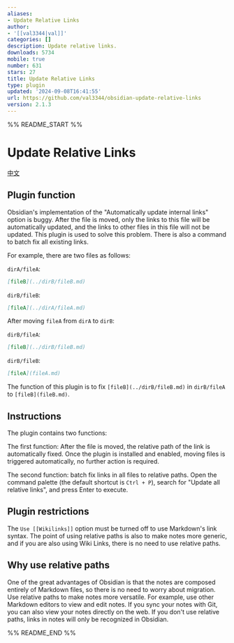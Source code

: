```yaml
---
aliases:
- Update Relative Links
author:
- '[[val3344|val]]'
categories: []
description: Update relative links.
downloads: 5734
mobile: true
number: 631
stars: 27
title: Update Relative Links
type: plugin
updated: '2024-09-08T16:41:55'
url: https://github.com/val3344/obsidian-update-relative-links
version: 2.1.3
---
```


%% README_START %%

# Update Relative Links

[中文](./README_zh.md)

## Plugin function

Obsidian's implementation of the "Automatically update internal links" option is buggy. After the file is moved, only the links to this file will be automatically updated, and the links to other files in this file will not be updated. This plugin is used to solve this problem. There is also a command to batch fix all existing links.

For example, there are two files as follows:

`dirA/fileA`:

````markdown
[fileB](../dirB/fileB.md)
````

`dirB/fileB`:

````markdown
[fileA](../dirA/fileA.md)
````

After moving `fileA` from `dirA` to `dirB`:

`dirB/fileA`:

````markdown
[fileB](../dirB/fileB.md)
````

`dirB/fileB`:

````markdown
[fileA](fileA.md)
````

The function of this plugin is to fix `[fileB](../dirB/fileB.md)` in `dirB/fileA` to `[fileB](fileB.md)`.

## Instructions

The plugin contains two functions:

The first function: After the file is moved, the relative path of the link is automatically fixed. Once the plugin is installed and enabled, moving files is triggered automatically, no further action is required.

The second function: batch fix links in all files to relative paths. Open the command palette (the default shortcut is `Ctrl + P`), search for "Update all relative links", and press Enter to execute.

## Plugin restrictions

The `Use [[Wikilinks]]` option must be turned off to use Markdown's link syntax. The point of using relative paths is also to make notes more generic, and if you are also using Wiki Links, there is no need to use relative paths.

## Why use relative paths

One of the great advantages of Obsidian is that the notes are composed entirely of Markdown files, so there is no need to worry about migration. Use relative paths to make notes more versatile. For example, use other Markdown editors to view and edit notes. If you sync your notes with Git, you can also view your notes directly on the web. If you don't use relative paths, links in notes will only be recognized in Obsidian.


%% README_END %%